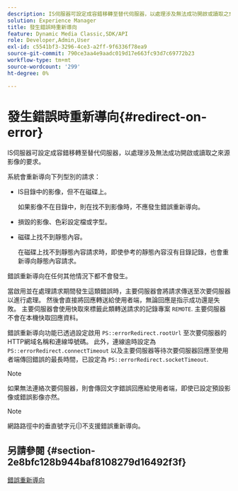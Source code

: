 ```yaml
---
description: IS伺服器可設定成容錯移轉至替代伺服器，以處理涉及無法成功開啟或讀取之來源影像的要求。
solution: Experience Manager
title: 發生錯誤時重新導向
feature: Dynamic Media Classic,SDK/API
role: Developer,Admin,User
exl-id: c5541bf3-3296-4ce3-a2ff-9f6336f78ea9
source-git-commit: 790ce3aa4e9aadc019d17e663fc93d7c69772b23
workflow-type: tm+mt
source-wordcount: '299'
ht-degree: 0%

---
```


# 發生錯誤時重新導向{#redirect-on-error}

IS伺服器可設定成容錯移轉至替代伺服器，以處理涉及無法成功開啟或讀取之來源影像的要求。

系統會重新導向下列型別的請求：

* IS目錄中的影像，但不在磁碟上。

   如果影像不在目錄中，則在找不到影像時，不應發生錯誤重新導向。

* 損毀的影像、色彩設定檔或字型。
* 磁碟上找不到靜態內容。

   在磁碟上找不到靜態內容請求時，即使參考的靜態內容沒有目錄記錄，也會重新導向靜態內容請求。

錯誤重新導向在任何其他情況下都不會發生。

當啟用並在處理請求期間發生這類錯誤時，主要伺服器會將請求傳送至次要伺服器以進行處理。 然後會直接將回應轉送給使用者端，無論回應是指示成功還是失敗。 主要伺服器會使用快取來標籤此類轉送請求的記錄專案 `REMOTE`. 主要伺服器不會在本機快取回應資料。

錯誤重新導向功能已透過設定啟用 `PS::errorRedirect.rootUrl` 至次要伺服器的HTTP網域名稱和連線埠號碼。 此外，連線逾時設定為 `PS::errorRedirect.connectTimeout` 以及主要伺服器等待次要伺服器回應至使用者端傳回錯誤的最長時間，已設定為 `PS::errorRedirect.socketTimeout`.

>[!NOTE]
>
>如果無法連絡次要伺服器，則會傳回文字錯誤回應給使用者端，即使已設定預設影像或錯誤影像亦然。

>[!NOTE]
>
>網路路徑中的垂直號字元(|)不支援錯誤重新導向。

## 另請參閱 {#section-2e8bfc128b944baf8108279d16492f3f}

[錯誤重新導向](../../../is-api/image-serving-api-ref/c-configuration-and-administration/c-server-settings/r-error-redirection.md#reference-268b1bf6ce1b44bb979727c6f5daf1ac)
